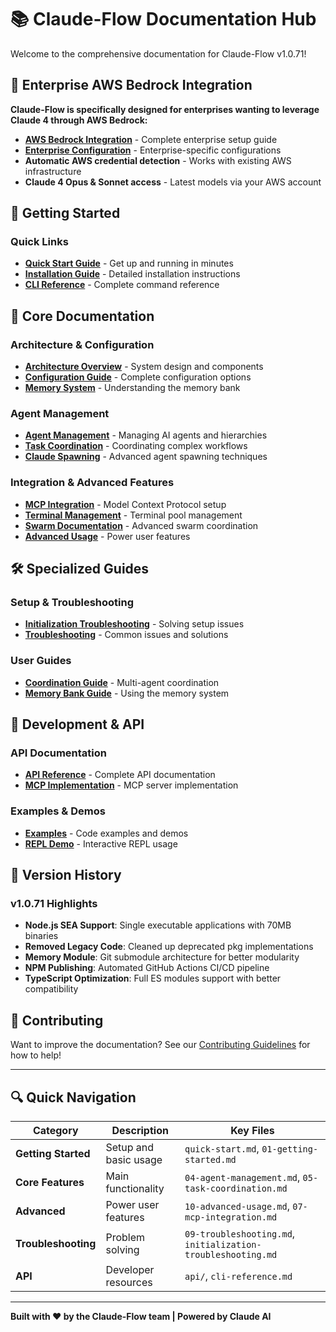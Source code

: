 # 📚 Claude-Flow Documentation Hub

Welcome to the comprehensive documentation for Claude-Flow v1.0.71!

## 🏢 Enterprise AWS Bedrock Integration

**Claude-Flow is specifically designed for enterprises wanting to leverage Claude 4 through AWS Bedrock:**

- **[AWS Bedrock Integration](./AWS_BEDROCK_INTEGRATION.md)** - Complete enterprise setup guide
- **[Enterprise Configuration](./03-configuration-guide.md#aws-bedrock-enterprise-setup)** - Enterprise-specific configurations
- **Automatic AWS credential detection** - Works with existing AWS infrastructure
- **Claude 4 Opus & Sonnet access** - Latest models via your AWS account

## 🚀 Getting Started

### Quick Links
- **[Quick Start Guide](./quick-start.md)** - Get up and running in minutes
- **[Installation Guide](./01-getting-started.md)** - Detailed installation instructions
- **[CLI Reference](./cli-reference.md)** - Complete command reference

## 📖 Core Documentation

### Architecture & Configuration
- **[Architecture Overview](./02-architecture-overview.md)** - System design and components
- **[Configuration Guide](./03-configuration-guide.md)** - Complete configuration options
- **[Memory System](./memory-system.md)** - Understanding the memory bank

### Agent Management
- **[Agent Management](./04-agent-management.md)** - Managing AI agents and hierarchies
- **[Task Coordination](./05-task-coordination.md)** - Coordinating complex workflows
- **[Claude Spawning](./11-claude-spawning.md)** - Advanced agent spawning techniques

### Integration & Advanced Features
- **[MCP Integration](./07-mcp-integration.md)** - Model Context Protocol setup
- **[Terminal Management](./08-terminal-management.md)** - Terminal pool management
- **[Swarm Documentation](./SWARM_DOCUMENTATION.md)** - Advanced swarm coordination
- **[Advanced Usage](./10-advanced-usage.md)** - Power user features

## 🛠️ Specialized Guides

### Setup & Troubleshooting
- **[Initialization Troubleshooting](./initialization-troubleshooting.md)** - Solving setup issues
- **[Troubleshooting](./09-troubleshooting.md)** - Common issues and solutions

### User Guides
- **[Coordination Guide](./guides/coordination.md)** - Multi-agent coordination
- **[Memory Bank Guide](./guides/memory-bank.md)** - Using the memory system

## 🔧 Development & API

### API Documentation
- **[API Reference](./api/)** - Complete API documentation
- **[MCP Implementation](./mcp-implementation.md)** - MCP server implementation

### Examples & Demos
- **[Examples](./examples/)** - Code examples and demos
- **[REPL Demo](./repl-demo.md)** - Interactive REPL usage

## 📝 Version History

### v1.0.71 Highlights
- **Node.js SEA Support**: Single executable applications with 70MB binaries
- **Removed Legacy Code**: Cleaned up deprecated pkg implementations
- **Memory Module**: Git submodule architecture for better modularity
- **NPM Publishing**: Automated GitHub Actions CI/CD pipeline
- **TypeScript Optimization**: Full ES modules support with better compatibility

## 🤝 Contributing

Want to improve the documentation? See our [Contributing Guidelines](../CONTRIBUTING.md) for how to help!

---

## 🔍 Quick Navigation

| Category | Description | Key Files |
|----------|-------------|-----------|
| **Getting Started** | Setup and basic usage | `quick-start.md`, `01-getting-started.md` |
| **Core Features** | Main functionality | `04-agent-management.md`, `05-task-coordination.md` |
| **Advanced** | Power user features | `10-advanced-usage.md`, `07-mcp-integration.md` |
| **Troubleshooting** | Problem solving | `09-troubleshooting.md`, `initialization-troubleshooting.md` |
| **API** | Developer resources | `api/`, `cli-reference.md` |

---

**Built with ❤️ by the Claude-Flow team | Powered by Claude AI**